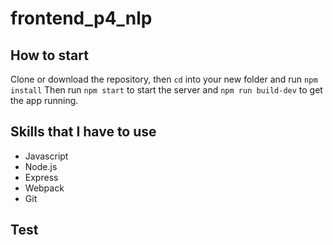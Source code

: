 # frontend_p4_nlp

## How to start

Clone or download the repository, then `cd` into your new folder and run ```npm install```
Then run ```npm start``` to start the server and ```npm run build-dev``` to get the app running.

## Skills that I have to use
- Javascript
- Node.js
- Express
- Webpack
- Git

## Test
